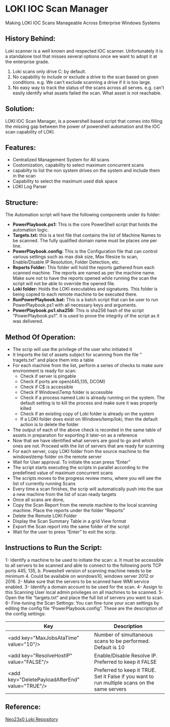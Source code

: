            
                                                                                                                                                                         
LOKI IOC Scan Manager
=========================================================
Making LOKI IOC Scans Manageable Across Enterprise Windows Systems 

## History Behind:
Loki scanner is a well known and respected IOC scanner. Unfortunately it is a standalone tool that misses several options once we want to adopt it at the enterprise grade.

1. Loki scans only drive C: by default.
2. No capability to include or exclude a drive to the scan based on given conditions. e.g. We can't exclude scanning a drive if it is too large.
3. No easy way to track the status of the scans across all serves. e.g. can't easily identify what assets failed the scan. What asset is not reachable. 

## Solution:
LOKI IOC Scan Manager, is a powershell based script that comes into filling the missing gap between the power of powershell automation and the IOC scan capability of LOKI.

## Features:

- Centralized Management System for All scans
- Costomization, capability to select maximum concurrent scans
- capabilty to list the non system drives on the system and include them in the scan
- Capability to select the maximum used disk space
- LOKI Log Parser

## Structure:
The Automation script will have the following components under its folder:
-	**PowerPlaybook.ps1:** This is the core PowerShell script that holds the automation logic.
-	**Targets.txt:** this is a text file that contains the list of Machine Names to be scanned. The fully qualified domain name must be places one per line.
-	**PowerPlaybook.config:** This is the Configuration file that can control various settings such as max disk size, Max filesize to scan,  Enable/Disable  IP Resolution, Folder Detection, etc. 
-	**Reports Folder:** This folder will hold the reports gathered from each scanned machine. The reports are named as per the machine name. Make sure not to have the reports opened while running the scan the script will not be able to override the opened file. 
-	**Loki folder:** Holds the LOKI executables and signatures. This folder is being copied to each remote machine to be executed there.
-	**RunPowerPlaybook.bat:** This is a batch script that can be user to run PowerPlaybook.ps1 with all necessary keys and arguments.
-	**PowerPlaybook.ps1.sha256:** This is sha256 hash of the script “PowerPlaybook.ps1”. It is used to prove the integrity of the script as it was delivered.

## Method Of Operation:
-	The scrip will use the privilege of the user who initiated it
-	It Imports the list of assets subject for scanning from the file ” tragets.txt” and place them into a table 
-	For each machine from the list, perform a series of checks to make sure environment is ready for scan:
    - Check if server is pingable
    - Check if ports are open(445,135, DCOM)
    - Check if C$ is accessible
    - Check if Windows\Temp folder is accessible
    - Check if a process named Loki is already running on the system. The default setting is to kill the process and make sure it was properly killed
     - Check if an existing copy of Loki folder is already on the system
     - If a LOKI folder does exist on Windows/temp/loki, then the default action is to delete the folder
- The output of each of the above check is recorded in the same table of assets in preparation for exporting it later-on as a reference
- Now that we have identified what servers are good to go and which ones are not. Proceed with the list of servers that are ready for scanning
- For each server, copy LOKI folder from the source machine to the windows\temp folder on the remote server
- Wait for User approval. To initiate the scan press “Enter”
- The script starts executing the scripts in parallel according to the predefined value of maximum concurrent scans
- The scripts moves to the progress review menu, where you will see the list of currently running Scans
- Every time a scan finishes, the scrip will automatically push into the que a new machine from the list of scan ready targets
- Once all scans are done,
- Copy the Scan Report from the remote machine to the local scanning machine. Place the reports under the folder “Reports” 
- Delete the Remote LOKI Folder
- Display the Scan Summary Table in a grid View format
- Export the Scan report into the same folder of the script
- Wait for the user to press “Enter” to exit the scrip.

## Instructions to Run the Script:
1-	Identify a machine to be used to initiate the scan:
  a.	It must be accessible to all servers to be scanned and able to connect to the following ports TCP ports 445, 135, 
  b.	Poweshell version of scanning machine needs to be minimum 4. Could be available on wondows10, windows server 2012 or 2016.
2-	Make sure that the servers to be scanned have WMI service enabled.
3-	Identify a domain account to be used for the scan.
4-	Assign to this Scanning User local admin privileges on all machines to be scanned.
5-	Open the file “targets.txt” and place the full list of servers you want to scan.
6-	Fine-tuning the Scan Settings: You can fine-tune your scan settings by editing the config file “PowerPlaybook.config”. These are the description of the config settings:

| Key | Description |
|-----|-------------|
| &lt;add key="MaxJobsAtaTime" value="10"/&gt; | Number of simultaneous scans to be performed. Default is 10 |
| &lt;add key="ResolveHostIP" value="FALSE"/&gt; | Enable/Disable Resolve IP. Preferred to keep it FALSE |
| &lt;add key="DeletePayloadAfterEnd" value="TRUE"/&gt; | Preferred to keep it TRUE. Set it False if you want to run multiple scans  on the same servers |

## Reference:
[Neo23x0 Loki Repository](https://github.com/Neo23x0/Loki)
